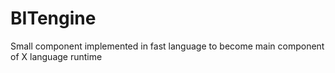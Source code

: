 # BITengine
Small component implemented in fast language to become main component of X language runtime
